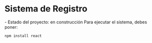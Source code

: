 <h1> Sistema de Registro</h1>
 - Estado del proyecto: en construcción
 Para ejecutar el sistema, debes poner:

```npm install react```
